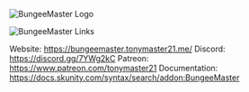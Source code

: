 ![BungeeMaster Logo](https://i.imgur.com/u86WS8Q.png "BungeeMaster Logo")

![BungeeMaster Links](https://i.imgur.com/MpkkOsQ.png "BungeeMaster Links")

Website: https://bungeemaster.tonymaster21.me/
Discord: https://discord.gg/7YWg2kC
Patreon: https://www.patreon.com/tonymaster21
Documentation: https://docs.skunity.com/syntax/search/addon:BungeeMaster
